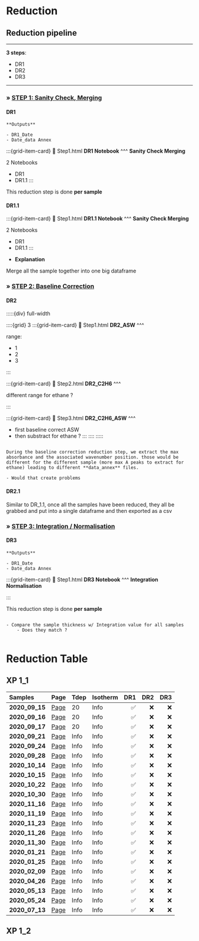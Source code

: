 # Reduction

## Reduction pipeline

***
**3 steps**:
- DR1
- DR2
- DR3
***

<h3><strong>&#187;  <u>STEP 1: Sanity Check, Merging</u></strong></h3>

<h4><strong>DR1 </strong></h4>

````{margin} 
**Outputs**

- DR1_Date
- Date_data Annex

````

<article id="P1">

<div id="subdiv1-3">    
    
:::{grid-item-card}
:link: Step1.html
**DR1 Notebook**
^^^
**Sanity Check Merging**

2 Notebooks
- DR1
- DR1.1
:::


</div>
    
<div id="subdiv2-3"> 

This reduction step is done **per sample** 
    
</div>
    
</article>

<h4><strong>DR1.1  </strong></h4>

<article id="P1">

<div id="subdiv1-3">    
    
:::{grid-item-card}
:link: Step1.html
**DR1.1 Notebook**
^^^
**Sanity Check Merging**

2 Notebooks
- DR1
- DR1.1
:::


</div>
    
<div id="subdiv2-3"> 
    
- **Explanation**
    
Merge all the sample together into one big dataframe
    
</div>
    
</article>


<h3><strong>&#187;  <u>STEP 2: Baseline Correction</u></strong></h3>

<h4><strong>DR2  </strong></h4>

:::::{div} full-width

::::{grid} 3
:::{grid-item-card}
:link: Step1.html
**DR2_ASW**
^^^

range:
- 1
- 2
- 3

:::

:::{grid-item-card}
:link: Step2.html
**DR2_C2H6**
^^^

different range for ethane ?

:::

:::{grid-item-card}
:link: Step3.html
**DR2_C2H6_ASW**
^^^

- first baseline correct ASW 
- then substract for ethane ?
:::
::::
:::::

```{warning}

During the baseline correction reduction step, we extract the max absorbance and the associated wavenumber position. those would be different for the different sample (more max A peaks to extract for ethane) leading to different **data_annex** files. 

- Would that create problems

```

<h4><strong>DR2.1  </strong></h4>

Similar to DR_1.1, once all the samples have been reduced, they all be grabbed and put into a single dataframe and then exported as a csv

<h3><strong>&#187;  <u>STEP 3: Integration / Normalisation</u></strong></h3>

<h4><strong>DR3 </strong></h4>

````{margin} 
**Outputs**

- DR1_Date
- Date_data Annex

````

<article id="P1">

<div id="subdiv1-3">    
    
:::{grid-item-card}
:link: Step1.html
**DR3 Notebook**
^^^
**Integration Normalisation**

:::


</div>
    
<div id="subdiv2-3"> 

This reduction step is done **per sample** 

```{note}
    
- Compare the sample thickness w/ Integration value for all samples
    - Does they match ?
    
```
    
</div>
    
</article>

# Reduction Table

## XP 1_1

|    Samples        |   Page                                    |    Tdep        |    Isotherm  |   DR1          |   DR2          |  DR3          |
| :---------------- | :---------------------------------------  | :------------  | :------------  | -------------: | -------------: |-------------: |
| **2020_09_15**    | [Page](../XP-1_1/2020_09_15/2020_09_15)   | 20           | Info           |  &#9989;       |   &#x274C;     |   &#x274C;    |
| **2020_09_16**    | [Page](../XP-1_1/2020_09_16/2020_09_16)   | 20           | Info           |  &#9989;       |   &#x274C;     |   &#x274C;    |
| **2020_09_17**    | [Page](../XP-1_1/2020_09_17/2020_09_17)   | 20           | Info           |  &#9989;       |   &#x274C;     |   &#x274C;    |
| **2020_09_21**    | [Page](../XP-1_1/2020_09_21/2020_09_21)   | Info           | Info           |  &#9989;       |   &#x274C;     |   &#x274C;    |
| **2020_09_24**    | [Page](../XP-1_1/2020_09_24/2020_09_24)   | Info           | Info           |  &#9989;       |   &#x274C;     |   &#x274C;    |
| **2020_09_28**    | [Page](../XP-1_1/2020_09_28/2020_09_28)   | Info           | Info           |  &#9989;       |   &#x274C;     |   &#x274C;    |
| **2020_10_14**    | [Page](../XP-1_1/2020_10_14/2020_10_14)   | Info           | Info           |  &#9989;       |   &#x274C;     |   &#x274C;    |
| **2020_10_15**    | [Page](../XP-1_1/2020_10_15/2020_10_15)   | Info           | Info           |  &#9989;       |   &#x274C;     |   &#x274C;    |
| **2020_10_22**    | [Page](../XP-1_1/2020_10_22/2020_10_22)   | Info           | Info           |  &#9989;       |   &#x274C;     |   &#x274C;    |
| **2020_10_30**    | [Page](../XP-1_1/2020_10_30/2020_10_30)   | Info           | Info           |  &#9989;       |   &#x274C;     |   &#x274C;    |
| **2020_11_16**    | [Page](../XP-1_1/2020_11_16/2020_11_16)   | Info           | Info           |  &#9989;       |   &#x274C;     |   &#x274C;    |
| **2020_11_19**    | [Page](../XP-1_1/2020_11_19/2020_11_19)   | Info           | Info           |  &#9989;       |   &#x274C;     |   &#x274C;    |
| **2020_11_23**    | [Page](../XP-1_1/2020_11_23/2020_11_23)   | Info           | Info           |  &#9989;       |   &#x274C;     |   &#x274C;    |
| **2020_11_26**    | [Page](../XP-1_1/2020_11_26/2020_11_26)   | Info           | Info           |  &#9989;       |   &#x274C;     |   &#x274C;    |
| **2020_11_30**    | [Page](../XP-1_1/2020_11_30/2020_11_30)   | Info           | Info           |  &#9989;       |   &#x274C;     |   &#x274C;    |
| **2020_01_21**    | [Page](../XP-1_1/2021_01_21/2021_01_21)   | Info           | Info           |  &#9989;       |   &#x274C;     |   &#x274C;    |
| **2020_01_25**    | [Page](../XP-1_1/2021_01_25/2021_01_25)   | Info           | Info           |  &#9989;       |   &#x274C;     |   &#x274C;    |
| **2020_02_09**    | [Page](../XP-1_1/2021_02_09/2021_02_09)   | Info           | Info           |  &#9989;       |   &#x274C;     |   &#x274C;    |
| **2020_04_26**    | [Page](../XP-1_1/2021_04_26/2021_04_26)   | Info           | Info           |  &#9989;       |   &#x274C;     |   &#x274C;    |
| **2020_05_13**    | [Page](../XP-1_1/2021_05_13/2021_05_13)   | Info           | Info           |  &#9989;       |   &#x274C;     |   &#x274C;    |
| **2020_05_24**    | [Page](../XP-1_1/2021_05_24/2021_05_24)   | Info           | Info           |  &#9989;       |   &#x274C;     |   &#x274C;    |
| **2020_07_13**    | [Page](../XP-1_1/2021_07_13/2021_07_13)   | Info           | Info           |  &#9989;       |   &#x274C;     |   &#x274C;    |



## XP 1_2
